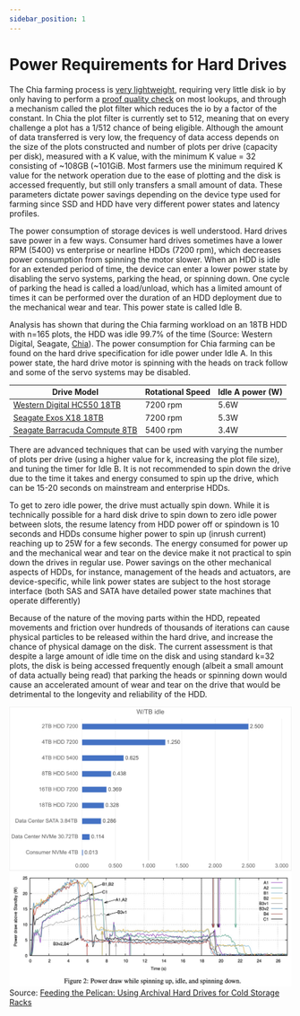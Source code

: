 ```yaml
---
sidebar_position: 1
---
```

# Power Requirements for Hard Drives

The Chia farming process is [very lightweight](https://docs.chia.net/docs/15resources/Storage_farming), requiring very little disk io by only having to perform a [proof quality check](https://docs.chia.net/docs/03consensus/proof-of-space/#farming) on most lookups, and through a mechanism called the plot filter which reduces the io by a factor of the constant. In Chia the plot filter is currently set to 512, meaning that on every challenge a plot has a 1/512 chance of being eligible. Although the amount of data transferred is very low, the frequency of data access depends on the size of the plots constructed and number of plots per drive (capacity per disk), measured with a K value, with the minimum K value = 32 consisting of ~108GB (~101GiB. Most farmers use the minimum required K value for the network operation due to the ease of plotting and the disk is accessed frequently, but still only transfers a small amount of data. These parameters dictate power savings depending on the device type used for farming since SSD and HDD have very different power states and latency profiles.

The power consumption of storage devices is well understood. Hard drives save power in a few ways. Consumer hard drives sometimes have a lower RPM (5400) vs enterprise or nearline HDDs (7200 rpm), which decreases power consumption from spinning the motor slower. When an HDD is idle for an extended period of time, the device can enter a lower power state by disabling the servo systems, parking the head, or spinning down. One cycle of parking the head is called a load/unload, which has a limited amount of times it can be performed over the duration of an HDD deployment due to the mechanical wear and tear. This power state is called Idle B.

Analysis has shown that during the Chia farming workload on an 18TB HDD with n=165 plots, the HDD was idle 99.7% of the time (Source: Western Digital, Seagate, [Chia](https://docs.chia.net/docs/15resources/Storage_farming)). The power consumption for Chia farming can be found on the hard drive specification for idle power under Idle A. In this power state, the hard drive motor is spinning with the heads on track follow and some of the servo systems may be disabled.

| Drive Model                                                                                                                                                                                                                             | Rotational Speed | Idle A power (W) |
| --------------------------------------------------------------------------------------------------------------------------------------------------------------------------------------------------------------------------------------- | ---------------- | ---------------- |
| [Western Digital HC550 18TB](https://documents.westerndigital.com/content/dam/doc-library/en_us/assets/public/western-digital/product/data-center-drives/ultrastar-dc-hc500-series/product-manual-ultrastar-dc-hc550-sata-oem-spec.pdf) | 7200 rpm         | 5.6W             |
| [Seagate Exos X18 18TB](https://www.seagate.com/files/www-content/about/newsroom/media-kits/_shared/files/exos-x18-channel-DS2045-1-2007US-en_US.pdf)                                                                                   | 7200 rpm         | 5.3W             |
| [Seagate Barracuda Compute 8TB](https://www.seagate.com/www-content/datasheets/pdfs/3-5-barracudaDS1900-11-1806US-en_US.pdf)                                                                                                            | 5400 rpm         | 3.4W             |


There are advanced techniques that can be used with varying the number of plots per drive (using a higher value for k, increasing the plot file size), and tuning the timer for Idle B. It is not recommended to spin down the drive due to the time it takes and energy consumed to spin up the drive, which can be 15-20 seconds on mainstream and enterprise HDDs.

To get to zero idle power, the drive must actually spin down. While it is technically possible for a hard disk drive to spin down to zero idle power between slots, the resume latency from HDD power off or spindown is 10 seconds and HDDs consume higher power to spin up (inrush current) reaching up to 25W for a few seconds. The energy consumed for power up and the mechanical wear and tear on the device make it not practical to spin down the drives in regular use. Power savings on the other mechanical aspects of HDDs, for instance, management of the heads and actuators, are device-specific, while link power states are subject to the host storage interface (both SAS and SATA have detailed power state machines that operate differently)

Because of the nature of the moving parts within the HDD, repeated movements and friction over hundreds of thousands of iterations can cause physical particles to be released within the hard drive, and increase the chance of physical damage on the disk. The current assessment is that despite a large amount of idle time on the disk and using standard k=32 plots, the disk is being accessed frequently enough (albeit a small amount of data actually being read) that parking the heads or spinning down would cause an accelerated amount of wear and tear on the drive that would be detrimental to the longevity and reliability of the HDD.

![W/TB](img/image7.png "W/TB")
![Feeding The Pelican](img/image9.png "HDD Power during spinup")
Source: [Feeding the Pelican: Using Archival Hard Drives for Cold Storage Racks](https://www.microsoft.com/en-us/research/publication/feeding-pelican-using-archival-hard-drives-cold-storage-racks/)

